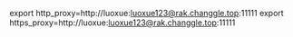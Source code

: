 export http_proxy=http://luoxue:luoxue123@rak.changgle.top:11111
export https_proxy=http://luoxue:luoxue123@rak.changgle.top:11111